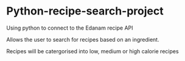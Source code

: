 # Python-recipe-search-project

Using python to connect to the Edanam recipe API 

Allows the user to search for recipes based on an ingredient.

Recipes will be catergorised into low, medium or high calorie recipes
